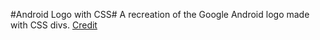 #Android Logo with CSS#
A recreation of the Google Android logo made with CSS divs. 
[Credit](http://thecodeplayer.com/walkthrough/css3-android-logo)